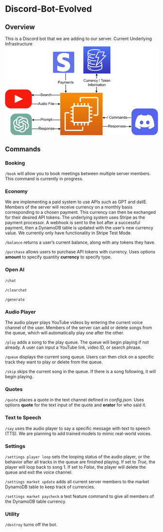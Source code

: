 # Discord-Bot-Evolved
## Overview
This is a Discord bot that we are adding to our server.
Current Underlying Infrastructure
![Underlying Infrastructure](https://raw.githubusercontent.com/michaelortiz05/Discord-Bot-Evolved/market/images/Infrastructure.png)

## Commands
### Booking
`/book` will allow you to book meetings between multiple server members. This command is currently in progress.

### Economy
We are implementing a paid system to use APIs such as GPT and dallE. Members of the server will receive currency on a monthly basis corresponding to a chosen payment. This currency can then be exchanged for their desired API tokens.
The underlying system uses Stripe as the payment processor. A webhook is sent to the bot after a successful payment, then a DynamoDB table is updated with the user’s new currency value. We currently only have functionality in Stripe Test Mode.

`/balance` returns a user’s current balance, along with any tokens they have.

`/purchase` allows users to purchase API tokens with currency. Uses options **amount** to specify quantity **currency** to specify type.

### Open AI
`/chat`

`/clearchat`

`/generate`

### Audio Player
The audio player plays YouTube videos by entering the current voice channel of the user. Members of the server can add or delete songs from the queue, which will automatically play one after the other.

`/play` adds a song to the play queue. The queue will begin playing if not already. A user can input a YouTube link, video ID, or search phrase.

`/queue` displays the current song queue. Users can then click on a specific track they want to play or delete from the queue.

`/skip` skips the current song in the queue. If there is a song following, it will begin playing.

### Quotes
`/quote` places a quote in the text channel defined in *config.json*. Uses options **quote** for the text input of the quote and **orator** for who said it.

### Text to Speech
`/say` uses the audio player to say a specific message with text to speech (TTS). We are planning to add trained models to mimic real-world voices. 

### Settings
`/settings player loop` sets the looping status of the audio player, or the behavior after all tracks in the queue are finished playing. If set to *True*, the player will loop back to song 1. If set to *False*, the player will delete the queue and exit the voice channel.

`/settings market update` adds all current server members to the market DynamoDB table to keep track of currencies.

`/settings market paycheck` a test feature command to give all members of the DynamoDB table currency.

### Utility
`/destroy` turns off the bot.

